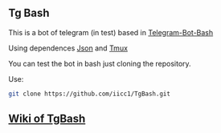 Tg Bash
-
This is a bot of telegram (in test) based in [Telegram-Bot-Bash](https://github.com/topkecleon/telegram-bot-bash)

Using dependences [Json](https://github.com/dominictarr/JSON.sh) and [Tmux](http://github.com/tmux/tmux)

You can test the bot in bash just cloning the repository.

Use:
``` bash
git clone https://github.com/iicc1/TgBash.git
```

## [Wiki of TgBash](https://github.com/iicc1/TgBash/wiki)




